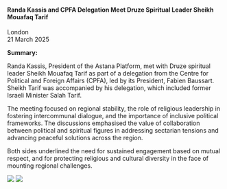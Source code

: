 <h4>Randa Kassis and CPFA Delegation Meet Druze Spiritual Leader Sheikh Mouafaq Tarif</h4>

London  
21 March 2025

<b>Summary:</b>

Randa Kassis, President of the Astana Platform, met with Druze spiritual leader Sheikh Mouafaq Tarif as part of a delegation from the Centre for Political and Foreign Affairs (CPFA), led by its President, Fabien Baussart. Sheikh Tarif was accompanied by his delegation, which included former Israeli Minister Salah Tarif.

The meeting focused on regional stability, the role of religious leadership in fostering intercommunal dialogue, and the importance of inclusive political frameworks. The discussions emphasised the value of collaboration between political and spiritual figures in addressing sectarian tensions and advancing peaceful solutions across the region.

Both sides underlined the need for sustained engagement based on mutual respect, and for protecting religious and cultural diversity in the face of mounting regional challenges.

![](1.jpg)
![](2.JPG)
<p></p>

